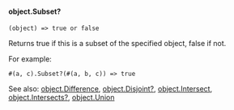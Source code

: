 #### object.Subset?

``` suneido
(object) => true or false
```

Returns true if this is a subset of the specified object, false if not.

For example:

``` suneido
#(a, c).Subset?(#(a, b, c)) => true
```


See also:
[object.Difference](<object.Difference.md>),
[object.Disjoint?](<object.Disjoint?.md>),
[object.Intersect](<object.Intersect.md>),
[object.Intersects?](<object.Intersects?.md>),
[object.Union](<object.Union.md>)
